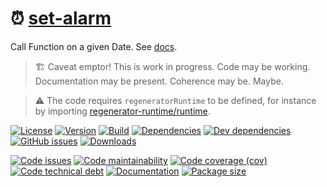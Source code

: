 :alarm_clock: [set-alarm](https://aureooms.github.io/set-alarm)
==

Call Function on a given Date.
See [docs](https://aureooms.github.io/set-alarm/index.html).

> :building_construction: Caveat emptor! This is work in progress. Code may be
> working. Documentation may be present. Coherence may be. Maybe.

> :warning: The code requires `regeneratorRuntime` to be defined, for instance by importing
> [regenerator-runtime/runtime](https://www.npmjs.com/package/regenerator-runtime).

[![License](https://img.shields.io/github/license/aureooms/set-alarm.svg)](https://raw.githubusercontent.com/aureooms/set-alarm/main/LICENSE)
[![Version](https://img.shields.io/npm/v/set-alarm.svg)](https://www.npmjs.org/package/set-alarm)
[![Build](https://img.shields.io/travis/aureooms/set-alarm/main.svg)](https://travis-ci.org/aureooms/set-alarm/branches)
[![Dependencies](https://img.shields.io/david/aureooms/set-alarm.svg)](https://david-dm.org/aureooms/set-alarm)
[![Dev dependencies](https://img.shields.io/david/dev/aureooms/set-alarm.svg)](https://david-dm.org/aureooms/set-alarm?type=dev)
[![GitHub issues](https://img.shields.io/github/issues/aureooms/set-alarm.svg)](https://github.com/aureooms/set-alarm/issues)
[![Downloads](https://img.shields.io/npm/dm/set-alarm.svg)](https://www.npmjs.org/package/set-alarm)

[![Code issues](https://img.shields.io/codeclimate/issues/aureooms/set-alarm.svg)](https://codeclimate.com/github/aureooms/set-alarm/issues)
[![Code maintainability](https://img.shields.io/codeclimate/maintainability/aureooms/set-alarm.svg)](https://codeclimate.com/github/aureooms/set-alarm/trends/churn)
[![Code coverage (cov)](https://img.shields.io/codecov/c/gh/aureooms/set-alarm/main.svg)](https://codecov.io/gh/aureooms/set-alarm)
[![Code technical debt](https://img.shields.io/codeclimate/tech-debt/aureooms/set-alarm.svg)](https://codeclimate.com/github/aureooms/set-alarm/trends/technical_debt)
[![Documentation](https://aureooms.github.io/set-alarm/badge.svg)](https://aureooms.github.io/set-alarm/source.html)
[![Package size](https://img.shields.io/bundlephobia/minzip/set-alarm)](https://bundlephobia.com/result?p=set-alarm)
